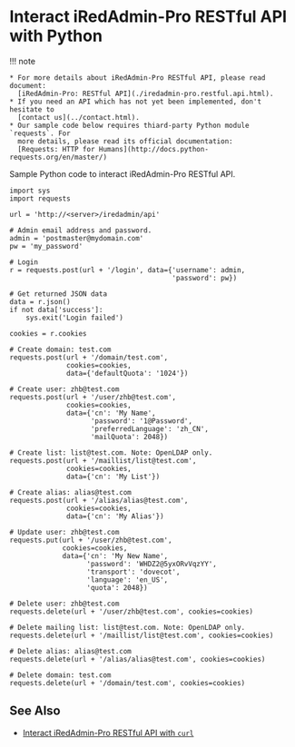 # Interact iRedAdmin-Pro RESTful API with Python

!!! note

    * For more details about iRedAdmin-Pro RESTful API, please read document:
      [iRedAdmin-Pro: RESTful API](./iredadmin-pro.restful.api.html).
    * If you need an API which has not yet been implemented, don't hesitate to
      [contact us](../contact.html).
    * Our sample code below requires thiard-party Python module `requests`. For
      more details, please read its official documentation:
      [Requests: HTTP for Humans](http://docs.python-requests.org/en/master/)

Sample Python code to interact iRedAdmin-Pro RESTful API.

```
import sys
import requests

url = 'http://<server>/iredadmin/api'

# Admin email address and password.
admin = 'postmaster@mydomain.com'
pw = 'my_password'

# Login
r = requests.post(url + '/login', data={'username': admin,
                                        'password': pw})

# Get returned JSON data
data = r.json()
if not data['success']:
    sys.exit('Login failed')

cookies = r.cookies

# Create domain: test.com
requests.post(url + '/domain/test.com',
              cookies=cookies,
              data={'defaultQuota': '1024'})

# Create user: zhb@test.com
requests.post(url + '/user/zhb@test.com',
              cookies=cookies,
              data={'cn': 'My Name',
                    'password': '1@Password',
                    'preferredLanguage': 'zh_CN',
                    'mailQuota': 2048})

# Create list: list@test.com. Note: OpenLDAP only.
requests.post(url + '/maillist/list@test.com',
              cookies=cookies,
              data={'cn': 'My List'})

# Create alias: alias@test.com
requests.post(url + '/alias/alias@test.com',
              cookies=cookies,
              data={'cn': 'My Alias'})

# Update user: zhb@test.com
requests.put(url + '/user/zhb@test.com',
             cookies=cookies,
             data={'cn': 'My New Name',
                   'password': 'WHDZ2@5yxORvVqzYY',
                   'transport': 'dovecot',
                   'language': 'en_US',
                   'quota': 2048})

# Delete user: zhb@test.com
requests.delete(url + '/user/zhb@test.com', cookies=cookies)

# Delete mailing list: list@test.com. Note: OpenLDAP only.
requests.delete(url + '/maillist/list@test.com', cookies=cookies)

# Delete alias: alias@test.com
requests.delete(url + '/alias/alias@test.com', cookies=cookies)

# Delete domain: test.com
requests.delete(url + '/domain/test.com', cookies=cookies)
```

## See Also

* [Interact iRedAdmin-Pro RESTful API with `curl`](./iredadmin-pro.restful.api.curl.html)

